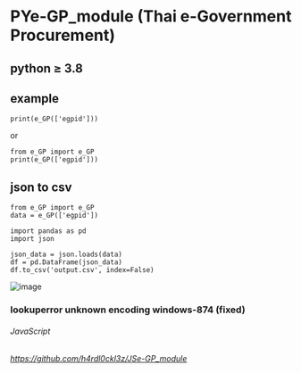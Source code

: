 # PYe-GP_module (Thai e-Government Procurement)
## python ≥ 3.8
## example
```
print(e_GP(['egpid']))
```
or
```
from e_GP import e_GP
print(e_GP(['egpid']))
```
## json to csv
```
from e_GP import e_GP
data = e_GP(['egpid'])

import pandas as pd
import json

json_data = json.loads(data)
df = pd.DataFrame(json_data)
df.to_csv('output.csv', index=False)
```

![image](https://github.com/user-attachments/assets/3b9da0b8-515e-4613-8bac-c37057c16d7c)



### lookuperror unknown encoding windows-874 (fixed)

###### JavaScript
###### https://github.com/h4rdl0ckl3z/JSe-GP_module
